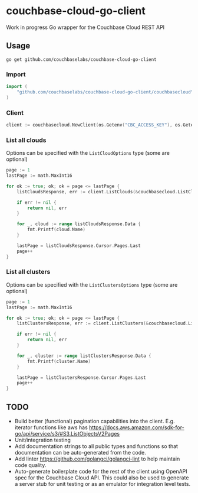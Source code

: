 # couchbase-cloud-go-client
Work in progress Go wrapper for the Couchbase Cloud REST API

## Usage

`go get github.com/couchbaselabs/couchbase-cloud-go-client`

### Import
```go
import (
    "github.com/couchbaselabs/couchbase-cloud-go-client/couchbasecloud"
)
```

### Client

```go
client := couchbasecloud.NewClient(os.Getenv("CBC_ACCESS_KEY"), os.Getenv("CBC_SECRET_KEY"))
```

### List all clouds
Options can be specified with the `ListCloudOptions` type (some are optional)
```go
page := 1
lastPage := math.MaxInt16

for ok := true; ok; ok = page <= lastPage {
    listCloudsResponse, err := client.ListClouds(&couchbasecloud.ListCloudsOptions{Page: page, PerPage: 10})

    if err != nil {
        return nil, err
    }

    for _, cloud := range listCloudsResponse.Data {
        fmt.Printf(cloud.Name)
    }

    lastPage = listCloudsResponse.Cursor.Pages.Last
    page++
}
```

### List all clusters
Options can be specified with the `ListClustersOptions` type (some are optional)
```go
page := 1
lastPage := math.MaxInt16

for ok := true; ok; ok = page <= lastPage {
    listClustersResponse, err := client.ListClusters(&couchbasecloud.ListClustersOptions{Page: page, PerPage: 10})

    if err != nil {
        return nil, err
    }

    for _, cluster := range listClustersResponse.Data {
        fmt.Printf(cluster.Name)
    }

    lastPage = listClustersResponse.Cursor.Pages.Last
    page++
}
```

## TODO

- Build better (functional) pagination capabilities into the client. E.g.  iterator functions like aws has 
  https://docs.aws.amazon.com/sdk-for-go/api/service/s3/#S3.ListObjectsV2Pages
- Unit/integration testing
- Add documentation strings to all public types and functions so that documentation can be auto-generated from the code.
- Add linter https://github.com/golangci/golangci-lint to help maintain code quality.
- Auto-generate boilerplate code for the rest of the client using OpenAPI spec for the Couchbase Cloud API. This could 
  also be used to generate a server stub for unit testing or as an emulator for integration level tests.